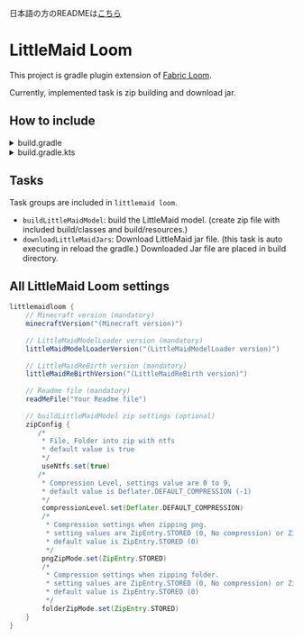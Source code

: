 日本語の方のREADMEは[こちら](https://github.com/Yukkuritaku/littlemaid-loom/blob/master/README_JP.md)

# LittleMaid Loom
This project is gradle plugin extension of [Fabric Loom](https://github.com/FabricMC/fabric-loom).

Currently, implemented task is zip building and download jar.

## How to include

<details><summary>build.gradle</summary>

```gradle
plugins {
	id 'fabric-loom' version '1.6-SNAPSHOT'
	// Must be included below fabric-loom
	id 'io.github.yukkuritaku.littlemaid-loom' version '(LittleMaid Loom Version here)'
	id 'maven-publish'
}

littlemaidloom {
    // Minecraft version
    minecraftVersion("(Minecraft version)")
    
    // LittleMaidModelLoader version
    littleMaidModelLoaderVersion("(LittleMaidModelLoader version)")
    
    // LittleMaidReBirth version
    littleMaidReBirthVersion("(LittleMaidReBirth version)")
   
    // Readme file
    readMeFile("Your Readme file")
}
```

</details>


<details><summary>build.gradle.kts</summary>

```kts
plugins {
	id("fabric-loom") version "1.6-SNAPSHOT"
	// Must be included below fabric-loom
	id("io.github.yukkuritaku.littlemaid-loom") version "(LittleMaid Loom Version here)"
	id("maven-publish")
}

littlemaidloom {
    // Minecraft version
    minecraftVersion("(Minecraft version)")
    
    // LittleMaidModelLoader version
    littleMaidModelLoaderVersion("(LittleMaidModelLoader version)")
    
    // LittleMaidReBirth version
    littleMaidReBirthVersion("(LittleMaidReBirth version)")
   
    // Readme file
    readMeFile("Your Readme file")
}
```

</details>

## Tasks
Task groups are included in `littlemaid loom`.

- `buildLittleMaidModel`: build the LittleMaid model. (create zip file with included build/classes and build/resources.)
- `downloadLittleMaidJars`: Download LittleMaid jar file. (this task is auto executing in reload the gradle.)
Downloaded Jar file are placed in build directory.

## All LittleMaid Loom settings

```gradle
littlemaidloom {
    // Minecraft version (mandatory)
    minecraftVersion("(Minecraft version)")
    
    // LittleMaidModelLoader version (mandatory)
    littleMaidModelLoaderVersion("(LittleMaidModelLoader version)")
    
    // LittleMaidReBirth version (mandatory)
    littleMaidReBirthVersion("(LittleMaidReBirth version)")
   
    // Readme file (mandatory)
    readMeFile("Your Readme file")
    
    // buildLittleMaidModel zip settings (optional)
    zipConfig {
       /*
        * File, Folder into zip with ntfs
        * default value is true
        */
        useNtfs.set(true)
       /*
        * Compression Level, settings value are 0 to 9, 
        * default value is Deflater.DEFAULT_COMPRESSION (-1)
        */
        compressionLevel.set(Deflater.DEFAULT_COMPRESSION)
        /*
         * Compression settings when zipping png.
         * setting values are ZipEntry.STORED (0, No compression) or ZipEntry.DEFLATED (8, Lossless Compression)
         * default value is ZipEntry.STORED (0)
         */
        pngZipMode.set(ZipEntry.STORED)
        /*
         * Compression settings when zipping folder.
         * setting values are ZipEntry.STORED (0, No compression) or ZipEntry.DEFLATED (8, Lossless Compression)
         * default value is ZipEntry.STORED (0)
         */
        folderZipMode.set(ZipEntry.STORED)
    }
}
```